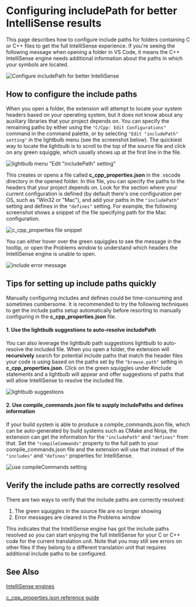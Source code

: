 # Configuring includePath for better IntelliSense results

This page describes how to configure include paths for folders containing C or C++ files to get the full IntelliSense experience. If you're seeing the following message when opening a folder in VS Code, it means the C++ IntelliSense engine needs additional information about the paths in which your symbols are located.

![Configure includePath for better IntelliSense](https://github.com/Microsoft/vscode-cpptools/raw/ronglu-edit/Images/configure%20includepath.jpg)

## How to configure the include paths

 When you open a folder, the extension will attempt to locate your system headers based on your operating system, but it does not know about any auxiliary libraries that your project depends on. You can specify the remaining paths by either using the `"C/Cpp: Edit Configurations"` command in the command palette, or by selecting `"Edit "includePath" setting"` in the lightbulb menu (see the screenshot below). The quickiest way to locate the lightbulb is to scroll to the top of the source file and click on any green squiggle, which usually shows up at the first line in the file.

 ![lightbulb menu "Edit "includePath" setting"](https://github.com/Microsoft/vscode-cpptools/raw/master/Images/Lightbulb.png)

This creates or opens a file called **c_cpp_properties.json** in the .vscode directory in the opened folder.  In this file, you can specify the paths to the headers that your project depends on. Look for the section where your current configuration is defined (by default there's one configuration per OS, such as "Win32 or "Mac"), and add your paths in the `"includePath"` setting and defines in the `"defines"` setting. For example, the following screenshot shows a snippet of the file specifying path for the Mac configuration.

![c_cpp_properties file snippet](https://github.com/Microsoft/vscode-cpptools/raw/ronglu-edit/Images/c_cpp_properties%20file.PNG)

You can either hover over the green squiggles to see the message in the tooltip, or open the Problems window to understand which headers the IntelliSense engine is unable to open.

![include error message](https://github.com/Microsoft/vscode-cpptools/raw/ronglu-edit/Images/Include%20errors.png)

## Tips for setting up include paths quickly

Manually configuring includes and defines could be time-consuming and sometimes cumbersome. It is recommended to try the following techniques to get the include paths setup automatically before resorting to manually configuring in the **c_cpp_properties.json** file.

#### 1. Use the lightbulb suggestions to auto-resolve includePath

You can also leverage the lightbulb path suggestions lightbulb to auto-resolve the included file. When you open a folder, the extension will **recursively** search for potential include paths that match the header files your code is using based on the paths set by the `"browse.path"` setting in **c_cpp_properties.json**. Click on the green squiggles under #include statements and a lightbulb will appear and offer suggestions of paths that will allow IntelliSense to resolve the included file.

![lightbulb suggestions](https://github.com/Microsoft/vscode-cpptools/raw/ronglu-edit/Images/lightbulb%20suggestion.png)

#### 2. Use compile_commands.json file to supply includePaths and defines information

If your build system is able to produce a compile_commands.json file, which can be auto-generated by build systems such as CMake and Ninja, the extension can get the information for the `"includePath"` and `"defines"` from that.  Set the `"compileCommands"` property to the full path to your compile_commands.json file and the extension will use that instead of the `"includes"` and `"defines"` properties for IntelliSense.

![use compileCommands setting](https://github.com/Microsoft/vscode-cpptools/raw/ronglu-edit/Images/compile_commands.png)

## Verify the include paths are correctly resolved

There are two ways to verify that the include paths are correctly resolved:

1. The green squiggles in the source file are no longer showing
2. Error messages are cleared in the Problems window

This indicates that the IntelliSense engine has got the include paths resolved so you can start enjoying the full IntelliSense for your C or C++ code for the current translation unit. Note that you may still see errors on other files if they belong to a different translation unit that requires additional include paths to be configured.

## See Also

[IntelliSense engines](https://github.com/Microsoft/vscode-cpptools/blob/ronglu-edit/Documentation/LanguageServer/IntelliSense%20engine.md)

[c_cpp_properties.json reference guide](https://github.com/Microsoft/vscode-cpptools/blob/ronglu-edit/Documentation/LanguageServer/c_cpp_properties.json.md)

